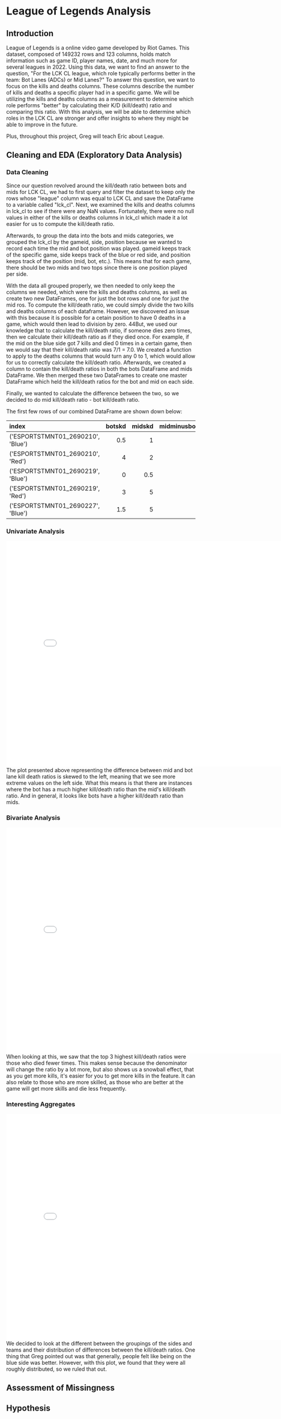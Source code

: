 # League of Legends Analysis
## Introduction
League of Legends is a online video game developed by Riot Games. This dataset, composed of 149232 rows and 123 columns, holds match information such as game ID, player names, date, and much more for several leagues in 2022. Using this data, we want to find an answer to the question, "For the LCK CL league, which role typically performs better in the team: Bot Lanes (ADCs) or Mid Lanes?" To answer this question, we want to focus on the kills and deaths columns. These columns describe the number of kills and deaths a specific player had in a specific game. We will be utilizing the kills and deaths columns as a measurement to determine which role performs "better" by calculating their K/D (kill/death) ratio and comparing this ratio. With this analysis, we will be able to determine which roles in the LCK CL are stronger and offer insights to where they might be able to improve in the future. 

Plus, throughout this project, Greg will teach Eric about League. 

## Cleaning and EDA (Exploratory Data Analysis)

### Data Cleaning
Since our question revolved around the kill/death ratio between bots and mids for LCK CL, we had to first query and filter the dataset to keep only the rows whose "league" column was equal to LCK CL and save the DataFrame to a variable called "lck_cl". Next, we examined the kills and deaths columns in lck_cl to see if there were any NaN values. Fortunately, there were no null values in either of the kills or deaths columns in lck_cl which made it a lot easier for us to compute the kill/death ratio. 

Afterwards, to group the data into the bots and mids categories, we grouped the lck_cl by the gameid, side, position because we wanted to record each time the mid and bot position was played. gameid keeps track of the specific game, side keeps track of the blue or red side, and position keeps track of the position (mid, bot, etc.). This means that for each game, there should be two mids and two tops since there is one position played per side. 

With the data all grouped properly, we then needed to only keep the columns we needed, which were the kills and deaths columns, as well as create two new DataFrames, one for just the bot rows and one for just the mid ros. To compute the kill/death ratio, we could simply divide the two kills and deaths columns of each dataframe. However, we discovered an issue with this because it is possible for a cetain position to have 0 deaths in a game, which would then lead to division by zero. 44But, we used our knowledge that to calculate the kill/death ratio, if someone dies zero times, then we calculate their kill/death ratio as if they died once. For example, if the mid on the blue side got 7 kills and died 0 times in a certain game, then we would say that their kill/death ratio was 7/1 = 7.0. We created a function to apply to the deaths columns that would turn any 0 to 1, which would allow for us to correctly calculate the kill/death ratio. Afterwards, we created a column to contain the kill/death ratios in both the bots DataFrame and mids DataFrame. We then merged these two DataFrames to create one master DataFrame which held the kill/death ratios for the bot and mid on each side. 

Finally, we wanted to calculate the difference between the two, so we decided to do mid kill/death ratio - bot kill/death ratio. 

The first few rows of our combined DataFrame are shown down below:


|                             index |   botskd |   midskd |   midminusbotdiff |
|:----------------------------------|---------:|---------:|------------------:|
| ('ESPORTSTMNT01_2690210', 'Blue') |      0.5 |      1   |               0.5 |
| ('ESPORTSTMNT01_2690210', 'Red')  |      4   |      2   |              -2   |
| ('ESPORTSTMNT01_2690219', 'Blue') |      0   |      0.5 |               0.5 |
| ('ESPORTSTMNT01_2690219', 'Red')  |      3   |      5   |               2   |
| ('ESPORTSTMNT01_2690227', 'Blue') |      1.5 |      5   |               3.5 |


### Univariate Analysis

<iframe src="assets/kdratiosdiff.html" width=800 height=600 frameBorder=0></iframe>
The plot presented above representing the difference between mid and bot lane kill death ratios is skewed to the left, meaning that we see more extreme values on the left side. What this means is that there are instances where the bot has a much higher kill/death ratio than the mid's kill/death ratio. And in general, it looks like bots have a higher kill/death ratio than mids. 


### Bivariate Analysis
<iframe src="assets/killsvsdeaths-bots.html" width=800 height=600 frameBorder=0></iframe>
When looking at this, we saw that the top 3 highest kill/death ratios were those who died fewer times. This makes sense because the denominator will change the ratio by a lot more, but also shows us a snowball effect, that as you get more kills, it's easier for you to get more kills in the feature. It can also relate to those who are more skilled, as those who are better at the game will get more skills and die less frequently. 

### Interesting Aggregates
<iframe src="assets/pos-side-kd-diff.html" width=800 height=600 frameBorder=0></iframe>
We decided to look at the different between the groupings of the sides and teams and their distribution of differences between the kill/death ratios. One thing that Greg pointed out was that generally, people felt like being on the blue side was better. However, with this plot, we found that they were all roughly distributed, so we ruled that out. 

## Assessment of Missingness
## Hypothesis
